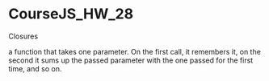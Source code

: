 # CourseJS_HW_28
Closures

a function that takes one parameter. On the first call, 
it remembers it, on the second it sums up the passed parameter with the one passed for the first time, and so on.
